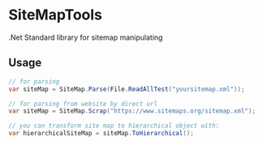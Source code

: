 # SiteMapTools
.Net Standard library for sitemap manipulating

## Usage

```C#
// for parsing
var siteMap = SiteMap.Parse(File.ReadAllTest("yoursitemap.xml"));

// for parsing from website by direct url
var siteMap = SiteMap.Scrap("https://www.sitemaps.org/sitemap.xml");

// you can transform site map to hierarchical object with:
var hierarchicalSiteMap = siteMap.ToHierarchical();
